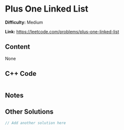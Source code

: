 # Plus One Linked List

**Difficulty:** Medium

**Link:** https://leetcode.com/problems/plus-one-linked-list

## Content

None

## C++ Code

```cpp

```
## Notes

<!--
Add your notes here.

-->
## Other Solutions

```cpp
// Add another solution here
```
